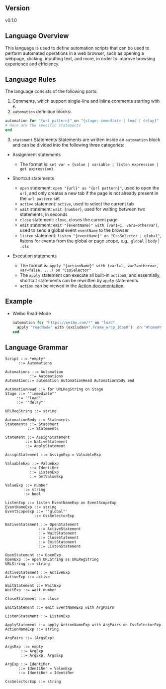 ## Version
v0.1.0

## Language Overview
This language is used to define automation scripts that can be used to perform automated operations in a web browser, such as opening a webpage, clicking, inputting text, and more, in order to improve browsing experience and efficiency.

## Language Rules
The language consists of the following parts:
1. Comments, which support single-line and inline comments starting with `#`.
2. `automation` definition blocks:
```ruby
automation for "{url pattern}" on "{stage: immediate | load | delay}"
# Here are the specific statements
end
```

3. `statement` Statements
Statements are written inside an `automation` block and can be divided into the following three categories:
- Assignment statements
  - The format is: `set var = {value | variable | listen expression | get expression}`

- Shortcut statements
  - `open` statement: `open "{url}" as "{url pattern}"`, used to open the `url`, and only creates a new tab if the page is not already present in the `url pattern` set
  - `active` statement: `active`, used to select the current tab
  - `wait` statement: `wait {number}`, used for waiting between two statements, in seconds
  - `close` statement: `close`, closes the current page
  - `emit` statement: `emit "{eventName}" with (var1=1, var2=othervar)`, used to send a global event `eventName` to the browser
  - `listen` statement: `listen "{eventName}" on "CssSelector | global"`, listens for events from the global or page scope, e.g., `global` | `body` | `.cls`

- Execution statements
  - The format is: `apply "{actionName}" with (var1=1, var2=othervar, var=false, ...) on "CssSelector"`
  - The `apply` statement can execute all built-in `action`s, and essentially, shortcut statements can be rewritten by `apply` statements.
  - `action` can be viewed in the [Action documentation](https://types.ihelpers.xyz/modules.html). 

## Example
- Weibo Read-Mode
  ```ruby
  automation for "https://weibo.com/*" on "load"
    apply "readMode" with (excludes=".Frame_wrap_16as0")  on "#homeWrap"
  end
  ```

 ## Language Grammar 
 ```
 Script ::= *empty*
       ::= Automations

Automations ::= Automation
            ::= Automations
Automation::= automation AutomationHead AutomationBody end

AutomationHead ::= for URLRegString on Stage
Stage ::= '"immediate"'
      ::= '"load"'
      ::= '"delay"'
      
URLRegString ::= string
      
AutomationBody ::= Statements
Statements ::= Statement
           ::= Statements
           
Statement ::= AssignStatement
          ::= NativeStatement
          ::= ApplyStatement
          
AssignStatement ::= AssignExp = ValuableExp
                
ValuableExp ::= ValueExp
            ::= Identiﬁer
            ::= ListenExp
            ::= GetValueExp
            
ValueExp ::= number
         ::= string
         ::= bool
            
ListenExp ::= listen EventNameExp on EventScopeExp
EventNameExp ::= string
EventScopeExp ::= '"global"'
              ::= CssSelectorExp
              
NativeStatement ::= OpenStatement
                ::= ActiveStatement
                ::= WaitStatement
                ::= CloseStatement
                ::= EmitStatement
                ::= ListenStatement
                
OpenStatement ::= OpenExp
OpenExp ::= open URLString as URLRegString
URLString ::= string

ActiveStatement ::= ActiveExp
ActiveExp ::= active

WaitStatement ::= WaitExp
WaitExp ::= wait number
                 
CloseStatement ::= close

EmitStatement ::= emit EventNameExp with ArgPairs

ListenStatement ::= ListenExp

ApplyStatement ::= apply ActionNameExp with ArgPairs on CssSelectorExp 
ActionNameExp ::= string

ArgPairs ::= (ArgsExp)
         
ArgsExp ::= empty
        ::= ArgExp
        ::= ArgExp, ArgsExp
        
ArgExp ::= Identiﬁer
       ::= Identiﬁer = ValueExp
       ::= Identiﬁer = Identiﬁer

CssSelectorExp ::= string
```